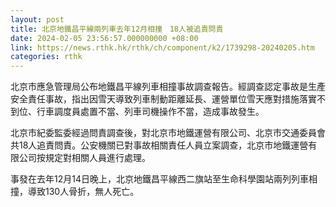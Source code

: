 ```yaml
---
layout: post
title: 北京地鐵昌平線兩列車去年12月相撞　18人被追責問責
date: 2024-02-05 23:56:57.000000000 +08:00
link: https://news.rthk.hk/rthk/ch/component/k2/1739298-20240205.htm
categories: rthk
---
```


北京市應急管理局公布地鐵昌平線列車相撞事故調查報告。經調查認定事故是生產安全責任事故，指出因雪天導致列車制動距離延長、運營單位雪天應對措施落實不到位、行車調度員處置不當、列車司機操作不當，造成事故發生。

北京市紀委監委經過問責調查後，對北京市地鐵運營有限公司、北京市交通委員會共18人追責問責。公安機關已對事故相關責任人員立案調查，北京市地鐵運營有限公司按規定對相關人員進行處理。

事發在去年12月14日晚上，北京地鐵昌平線西二旗站至生命科學園站兩列列車相撞，導致130人骨折，無人死亡。
